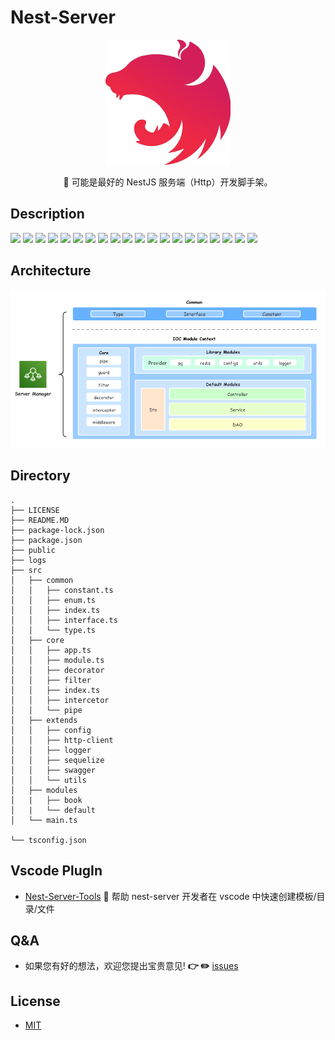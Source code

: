 # Nest-Server

<p align="center">
  <a href="http://nestjs.com/" target="blank"><img src="public/images/icon.png" alt="Nest Logo" /></a>
</p>
  
<p align="center">
  🚀 可能是最好的 NestJS 服务端（Http）开发脚手架。
</p>

## Description

[![](https://img.shields.io/badge/npm-typescript-9cf?style=flat-square)](https://www.npmjs.org/package/typescript)
[![](https://img.shields.io/badge/npm-ts--node-9cf?style=flat-square)](https://www.npmjs.org/package/ts-node)
[![](https://img.shields.io/badge/npm-@nestjs/core-blue?style=flat-square)](https://www.npmjs.org/package/@nestjs/core)
[![](https://img.shields.io/badge/npm-@nestjs/common-blue?style=flat-square)](https://www.npmjs.org/package/@nestjs/common)
[![](https://img.shields.io/badge/npm-@nestjs/swagger-blue?style=flat-square)](https://www.npmjs.org/package/@nestjs/swagger)
[![](https://img.shields.io/badge/npm-swagger--ui--express-green?style=flat-square)](https://www.npmjs.org/package/swagger-ui-express)
[![](https://img.shields.io/badge/npm-class--transformer-yellowgreen?style=flat-square)](https://www.npmjs.org/package/class-transformer)
[![](https://img.shields.io/badge/npm-eslint-blueviolet?style=flat-square)](https://www.npmjs.org/package/eslint)
[![](https://img.shields.io/badge/npm-class--validator-green?style=flat-square)](https://www.npmjs.org/package/class-validator)
[![](https://img.shields.io/badge/npm-reflect--metadata-orange?style=flat-square)](https://www.npmjs.org/package/reflect-metadata)
[![](https://img.shields.io/badge/npm-module--alias-ff69b4?style=flat-square)](https://www.npmjs.org/package/module-alias)
[![](https://img.shields.io/badge/npm-rimraf-yellowgreen?style=flat-square)](https://www.npmjs.org/package/rimraf)
[![](https://img.shields.io/badge/npm-rxjs-orange?style=flat-square)](https://www.npmjs.org/package/rxjs)
[![](https://img.shields.io/badge/npm-sequelize--typescript-green?style=flat-square)](https://www.npmjs.org/package/sequelize-typescript)
[![](https://img.shields.io/badge/npm-sequelize-yellowgreen?style=flat-square)](https://www.npmjs.org/package/sequelize)
[![](https://img.shields.io/badge/npm-crypto--js-green?style=flat-square)](https://www.npmjs.org/package/crypto-js)
[![](https://img.shields.io/badge/npm-helmet-orange?style=flat-square)](https://www.npmjs.org/package/helmet)
[![](https://img.shields.io/badge/npm-lodash-orange?style=flat-square)](https://www.npmjs.org/package/lodash)
[![](https://img.shields.io/badge/npm-moment-green?style=flat-square)](https://www.npmjs.org/package/moment)
[![](https://img.shields.io/badge/npm-winston-green?style=flat-square)](https://www.npmjs.org/package/winston)

## Architecture

![Architecture](public/images/server.png)

## Directory

```
.
├── LICENSE
├── README.MD
├── package-lock.json
├── package.json
├── public
├── logs
├── src
│   ├── common
│   │   ├── constant.ts
│   │   ├── enum.ts
│   │   ├── index.ts
│   │   ├── interface.ts
│   │   └── type.ts
│   ├── core
│   │   ├── app.ts
│   │   ├── module.ts
│   │   ├── decorator
│   │   ├── filter
│   │   ├── index.ts
│   │   ├── intercetor
│   │   └── pipe
│   ├── extends
│   │   ├── config
│   │   ├── http-client
│   │   ├── logger
│   │   ├── sequelize
│   │   ├── swagger
│   │   └── utils
│   ├── modules
│   |   ├── book
│   |   └── default
│   └── main.ts

└── tsconfig.json
```

## Vscode PlugIn

- [Nest-Server-Tools](https://github.com/sophons-space/nest-server-tools)  🦁  帮助 nest-server 开发者在 vscode 中快速创建模板/目录/文件

## Q&A

- 如果您有好的想法，欢迎您提出宝贵意见! **👉  ✏️** [issues](https://github.com/sophons-space/nest-server/issues)

## License

- [MIT](./LICENSE)

